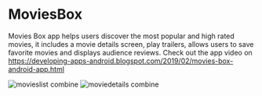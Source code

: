 # MoviesBox
Movies Box app helps users discover the most popular and high rated movies, it includes a movie details screen, play trailers, allows users to save favorite movies and displays audience reviews. 
Check out the app video on https://developing-apps-android.blogspot.com/2019/02/movies-box-android-app.html

![movieslist combine](https://user-images.githubusercontent.com/34511742/52597502-65682c80-2e53-11e9-9369-72f82684f9ab.PNG)
![moviedetails combine](https://user-images.githubusercontent.com/34511742/52597512-6d27d100-2e53-11e9-83b4-710074e0fa05.PNG)

